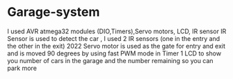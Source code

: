 # Garage-system
I used AVR atmega32 modules (DIO,Timers),Servo motors, LCD, IR sensor
IR Sensor is used to detect the car , I used 2 IR sensors (one in the entry and the
other in the exit)
2022
Servo motor is used as the gate for entry and exit and is moved 90 degrees by using
fast PWM mode in Timer 1
LCD to show you number of cars in the garage and the number remaining so you can
park more

